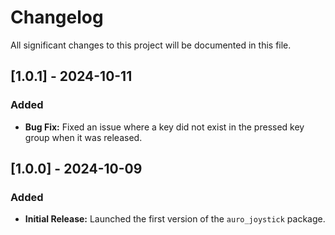 # Changelog

All significant changes to this project will be documented in this file.

## [1.0.1] - 2024-10-11

### Added

- **Bug Fix:** Fixed an issue where a key did not exist in the pressed key group when it was released.

## [1.0.0] - 2024-10-09

### Added

- **Initial Release:** Launched the first version of the `auro_joystick` package.
